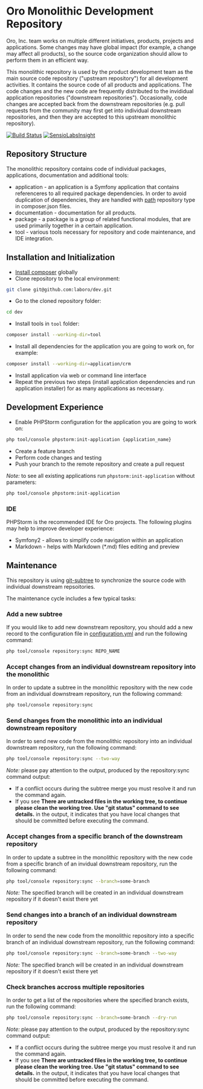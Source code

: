 # Oro Monolithic Development Repository

Oro, Inc. team works on multiple different initiatives, products, projects and applications. Some changes may have
global impact (for example, a change may affect all products), so the source code organization should allow to perform them in an efficient way.

This monolithic repository is used by the product development team as the main source code repository ("upstream repository") for all development activities. It contains the source code of all products and applications. The code changes and the new code are frequently distributed to the invididual application repositories ("downstream repositories"). Occasionally, code changes are accepted back from the downstream repositories (e.g. pull requests from the community may first get into individual downstream repositories, and then they are accepted to this upstream monolithic repository).

[![Build Status](https://travis-ci.com/laboro/dev.svg?token=xpj6qKNzq4qGqYEzx4Vm&branch=master)](https://travis-ci.com/laboro/dev)
[![SensioLabsInsight](https://insight.sensiolabs.com/projects/72e37cec-75b7-4b2b-bc8a-72544beaa446/mini.png)](https://insight.sensiolabs.com/projects/72e37cec-75b7-4b2b-bc8a-72544beaa446)

## Repository Structure

The monolithic repository contains code of individual packages, applications, documentation and additional tools: 

- application - an application is a Symfony application that contains referenceres to all required package dependencies.
In order to avoid duplication of dependencies, they are handled with 
[path](https://getcomposer.org/doc/05-repositories.md#path) repository type in composer.json files.
- documentation - documentation for all products.
- package - a package is a group of related functional modules, that are used primarily together in a certain application.
- tool - various tools necessary for repository and code maintenance, and IDE integration.

## Installation and Initialization

* [Install composer](https://getcomposer.org/doc/00-intro.md#installation-linux-unix-osx) globally 
* Clone repository to the local environment:
```bash
git clone git@github.com:laboro/dev.git
```
* Go to the cloned repository folder:
```bash
cd dev
```
* Install tools in `tool` folder:
```bash
composer install --working-dir=tool
```
* Install all dependencies for the application you are going to work on, for example:
```bash
composer install --working-dir=application/crm
```
* Install application via web or command line interface
* Repeat the previous two steps (install application dependencies and run application installer) for as many applications as necessary.

## Development Experience

* Enable PHPStorm configuration for the application you are going to work on:
```bash
php tool/console phpstorm:init-application {application_name}
```
* Create a feature branch
* Perform code changes and testing
* Push your branch to the remote repository and create a pull request

*Note:* to see all existing applications run `phpstorm:init-application` without parameters:
```bash
php tool/console phpstorm:init-application
```

### IDE

PHPStorm is the recommended IDE for Oro projects. The following plugins may help to improve developer experience:

* Symfony2 - allows to simplify code navigation within an application
* Markdown - helps with Markdown (*.md) files editing and preview

## Maintenance

This repository is using [git-subtree](https://github.com/git/git/blob/master/contrib/subtree/git-subtree.txt)
to synchronize the source code with individual downstream repsoitories.

The maintenance cycle includes a few typical tasks:

### Add a new subtree

If you would like to add new downstream repository, you should add a new record to the configuration file in
[configuration.yml](./tool/src/Oro/Cli/Command/Repository/configuration.yml) and run the following command:

```bash
php tool/console repository:sync REPO_NAME
```

### Accept changes from an individual downstream repository into the monolithic

In order to update a subtree in the monolithic repository with the new code from an individual downstream repository,
run the following command:

```bash
php tool/console repository:sync
```

### Send changes from the monolithic into an individual downstream repository

In order to send new code from the monolithic repository into an individual downstream repository,
run the following command:

```bash
php tool/console repository:sync --two-way
```

*Note:* please pay attention to the output, produced by the repository:sync command output:
* If a conflict occurs during the subtree merge you must resolve it and run the command again.
* If you see **There are untracked files in the working tree, to continue please clean the working tree.
Use "git status" command to see details.** in the output, it indicates that you have local 
changes that should be committed before executing the command.

### Accept changes from a specific branch of the downstream repository

In order to update a subtree in the monolithic repository with the new code from a specific branch 
of an invidual downstream repository, run the following command:

```bash
php tool/console repository:sync --branch=some-branch
```

*Note:* The specified branch will be created in an individual downstream repository if it doesn't exist there yet

### Send changes into a branch of an individual downstream repository

In order to send the new code from the monolithic repository into a specific branch of an individual downstream
repository, run the following command:

```bash
php tool/console repository:sync --branch=some-branch --two-way
```

*Note:* The specified branch will be created in an individual downstream repository if it doesn't exist there yet

### Check branches accross multiple repositories

In order to get a list of the repositories where the specified branch exists, run the following command:

```bash
php tool/console repository:sync --branch=some-branch --dry-run
```

*Note:* please pay attention to the output, produced by the repository:sync command output:
* If a conflict occurs during the subtree merge you must resolve it and run the command again.
* If you see **There are untracked files in the working tree, to continue please clean the working tree.
Use "git status" command to see details.** in the output, it indicates that you have local 
changes that should be committed before executing the command.
